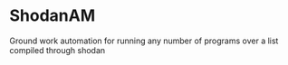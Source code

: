 # ShodanAM
Ground work automation for running any number of programs over a list compiled through shodan
